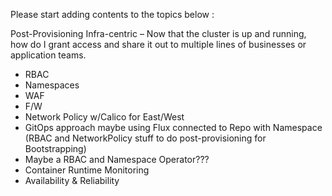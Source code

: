 ﻿Please start adding contents to the topics below : 

Post-Provisioning Infra-centric – Now that the cluster is up and running, how do I grant access and share it out to multiple lines of businesses or application teams. 
- RBAC 
- Namespaces 
- WAF 
- F/W 
- Network Policy w/Calico for East/West 
- GitOps approach maybe using Flux connected to Repo with Namespace (RBAC and NetworkPolicy stuff to do post-provisioning for Bootstrapping) 
- Maybe a RBAC and Namespace Operator??? 
- Container Runtime Monitoring 
- Availability & Reliability
